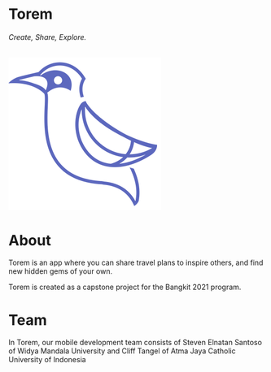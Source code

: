 # **Torem**
###### Create, Share, Explore.
![ToremLogo](/app/src/main/res/drawable/logo.png)

# **About**
Torem is an app where you can share travel plans to inspire others, and find new hidden gems of your own.

Torem is created as a capstone project for the Bangkit 2021 program.

# **Team**
In Torem, our mobile development team consists of Steven Elnatan Santoso of Widya Mandala University and Cliff Tangel of Atma Jaya Catholic University of Indonesia